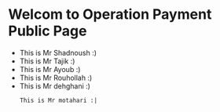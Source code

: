 # Welcom to Operation Payment Public Page
- This is Mr Shadnoush :)
- This is Mr Tajik :)
- This is Mr Ayoub :)
- This is Mr Rouhollah :)
- This is Mr dehghani :)
    ```
    This is Mr motahari :|
    ```

